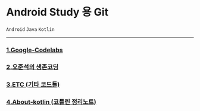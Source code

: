 # **Android Study 용 Git**

`Android` `Java` `Kotlin`

------



### [1.Google-Codelabs](https://github.com/JJJoonngg/AndroidStudy/tree/master/Codelabs)

### [2.오준석의 생존코딩](https://github.com/JJJoonngg/AndroidStudy/tree/master/Survivalcoding-Android)

### [3.ETC (기타 코드들)](https://github.com/JJJoonngg/AndroidStudy/tree/master/ETC)

### [4.About-kotlin (코틀린 정리노트)](https://github.com/JJJoonngg/AndroidStudy/tree/master/About-Kotlin)

